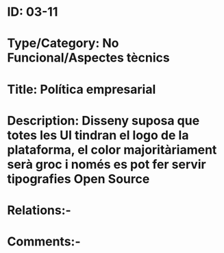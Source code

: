  # ID: 03-11
 # Type/Category: No Funcional/Aspectes tècnics
 # Title: Política empresarial
 # Description: Disseny suposa que totes les UI tindran el logo de la plataforma, el color majoritàriament serà groc i només es pot fer servir tipografies Open Source
 # Relations:-
 # Comments:-
